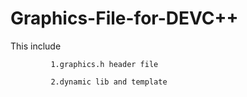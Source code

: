 # Graphics-File-for-DEVC++


This include 

             1.graphics.h header file
              
             2.dynamic lib and template
